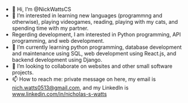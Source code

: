 - 👋 Hi, I’m @NickWattsCS
- 👀 I’m interested in learning new languages (programmng and otherwise), playing videogames, reading, playing with my cats, and spending time with my partner.
- Regerding development, I am interested in Python programming, API programming, and web development.
- 🌱 I’m currently learning python programming, database development and maintenance using SQL, web development using React.js, and backend development using Django.
- 💞️ I’m looking to collaborate on websites and other small software projects.
- 📫 How to reach me: private message on here, my email is nich.watts0513@gmail.com, and my LinkedIn is www.linkedin.com/in/nicholas-s-watts

<!---
NickWattsCS/NickWattsCS is a ✨ special ✨ repository because its `README.md` (this file) appears on your GitHub profile.
You can click the Preview link to take a look at your changes.
--->
